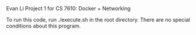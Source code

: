 Evan Li Project 1 for CS 7610: Docker + Networking

To run this code, run ./execute.sh in the root directory.
There are no special conditions about this program.